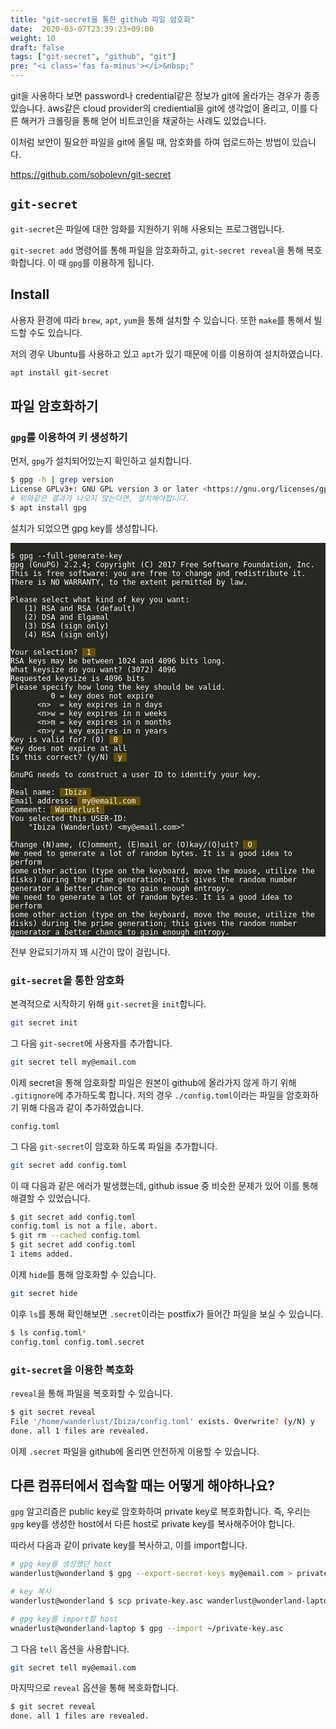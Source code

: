 ```yaml
---
title: "git-secret을 통한 github 파일 암호화"
date:  2020-03-07T23:39:23+09:00
weight: 10
draft: false
tags: ["git-secret", "github", "git"]
pre: "<i class='fas fa-minus'></i>&nbsp;"
---
```


git을 사용하다 보면 password나 credential같은 정보가 git에 올라가는 경우가 종종 있습니다.
aws같은 cloud provider의 crediential을 git에 생각없이 올리고, 이를 다른 해커가 크롤링을 통해 얻어 비트코인을 채굴하는 사례도 있었습니다.

이처럼 보안이 필요한 파일을 git에 올릴 때, 암호화를 하여 업로드하는 방법이 있습니다.

<https://github.com/sobolevn/git-secret>

## `git-secret`

`git-secret`은 파일에 대한 암화를 지원하기 위해 사용되는 프로그램입니다.

`git-secret add` 명령어를 통해 파일을 암호화하고, `git-secret reveal`을 통해 복호화합니다.
이 때 `gpg`를 이용하게 됩니다.

## Install

사용자 환경에 따라 `brew`, `apt`, `yum`을 통해 설치할 수 있습니다.
또한 `make`를 통해서 빌드할 수도 있습니다.

저의 경우 Ubuntu를 사용하고 있고 `apt`가 있기 때문에 이를 이용하여 설치하였습니다.

```bash
apt install git-secret
```

## 파일 암호화하기

### `gpg`를 이용하여 키 생성하기

먼저, `gpg`가 설치되어있는지 확인하고 설치합니다.

```bash
$ gpg -h | grep version
License GPLv3+: GNU GPL version 3 or later <https://gnu.org/licenses/gpl.html>
# 위와같은 결과가 나오지 않는다면, 설치해야합니다.
$ apt install gpg
```

설치가 되었으면 gpg key를 생성합니다.

<pre style="color: rgb(248, 248, 242); background-color: rgb(39, 40, 34); tab-size: 4; user-select: auto;">
<code class="language-bash hljs" data-lang="bash">
$ gpg --full-generate-key
gpg (GnuPG) 2.2.4; Copyright (C) 2017 Free Software Foundation, Inc.
This is free software: you are free to change and redistribute it.
There is NO WARRANTY, to the extent permitted by law.

Please select what kind of key you want:
   (1) RSA and RSA (default)
   (2) DSA and Elgamal
   (3) DSA (sign only)
   (4) RSA (sign only)

Your selection? <span style="background-color: rgb(100,80,0);"> 1 </span>
RSA keys may be between 1024 and 4096 bits long.
What keysize do you want? (3072) 4096
Requested keysize is 4096 bits
Please specify how long the key should be valid.
         0 = key does not expire
      &lt;n&gt;  = key expires in n days
      &lt;n&gt;w = key expires in n weeks
      &lt;n&gt;m = key expires in n months
      &lt;n&gt;y = key expires in n years
Key is valid for? (0) <span style="background-color: rgb(100,80,0);"> 0 </span>
Key does not expire at all
Is this correct? (y/N) <span style="background-color: rgb(100,80,0);"> y </span>

GnuPG needs to construct a user ID to identify your key.

Real name: <span style="background-color: rgb(100,80,0);"> Ibiza </span>
Email address: <span style="background-color: rgb(100,80,0);"> my@email.com </span>
Comment: <span style="background-color: rgb(100,80,0);"> Wanderlust </span>
You selected this USER-ID:
    "Ibiza (Wanderlust) &lt;my@email.com&gt;"

Change (N)ame, (C)omment, (E)mail or (O)kay/(Q)uit? <span style="background-color: rgb(100,80,0);"> O </span>
We need to generate a lot of random bytes. It is a good idea to perform
some other action (type on the keyboard, move the mouse, utilize the
disks) during the prime generation; this gives the random number
generator a better chance to gain enough entropy.
We need to generate a lot of random bytes. It is a good idea to perform
some other action (type on the keyboard, move the mouse, utilize the
disks) during the prime generation; this gives the random number
generator a better chance to gain enough entropy.
</code><span class="copy-to-clipboard" title="Copy to clipboard" style="user-select: auto;"></span></pre>

전부 완료되기까지 꽤 시간이 많이 걸립니다.

### `git-secret`을 통한 암호화

본격적으로 시작하기 위해 `git-secret`을 `init`합니다.

```bash
git secret init
```

그 다음 `git-secret`에 사용자를 추가합니다.

```bash
git secret tell my@email.com
```

이제 secret을 통해 암호화할 파일은 원본이 github에 올라가지 않게 하기 위해 `.gitignore`에 추가하도록 합니다.
저의 경우 `./config.toml`이라는 파일을 암호화하기 위해 다음과 같이 추가하였습니다.

```gitignore
config.toml
```

그 다음 `git-secret`이 암호화 하도록 파일을 추가합니다.

```bash
git secret add config.toml
```

이 때 다음과 같은 에러가 발생했는데, github issue 중 비슷한 문제가 있어 이를 통해 해결할 수 있었습니다.

```bash
$ git secret add config.toml
config.toml is not a file. abort.
$ git rm --cached config.toml
$ git secret add config.toml
1 items added.
```

이제 `hide`를 통해 암호화할 수 있습니다.

```bash
git secret hide
```

이후 `ls`를 통해 확인해보면 `.secret`이라는 postfix가 들어간 파일을 보실 수 있습니다.

```bash
$ ls config.toml*
config.toml config.toml.secret
```

### `git-secret`을 이용한 복호화

`reveal`을 통해 파일을 복호화할 수 있습니다.

```bash
$ git secret reveal
File '/home/wanderlust/Ibiza/config.toml' exists. Overwrite? (y/N) y
done. all 1 files are revealed.
```

이제 `.secret` 파일을 github에 올리면 안전하게 이용할 수 있습니다.

## 다른 컴퓨터에서 접속할 때는 어떻게 해야하나요?

`gpg` 알고리즘은 public key로 암호화하여 private key로 복호화합니다.
즉, 우리는 `gpg` key를 생성한 host에서 다른 host로 private key를 복사해주어야 합니다.

따라서 다음과 같이 private key를 복사하고, 이를 import합니다.

```bash
# gpg key를 생성했던 host
wanderlust@wonderland $ gpg --export-secret-keys my@email.com > private-key.asc

# key 복사
wanderlust@wonderland $ scp private-key.asc wanderlust@wonderland-laptop:~/

# gpg key를 import할 host
wnaderlust@wonderland-laptop $ gpg --import ~/private-key.asc
```

그 다음 `tell` 옵션을 사용합니다.

```bash
git secret tell my@email.com
```

마지막으로 `reveal` 옵션을 통해 복호화합니다.

```bash
$ git secret reveal
done. all 1 files are revealed.
```
